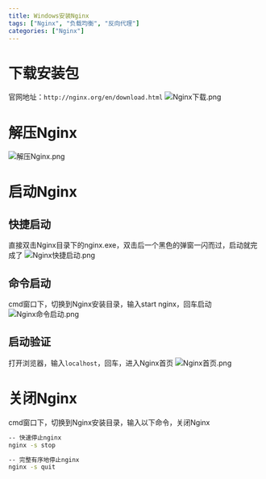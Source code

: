 ```yaml
---
title: Windows安装Nginx
tags: ["Nginx", "负载均衡", "反向代理"]
categories: ["Nginx"]
---
```


# 下载安装包
官网地址：`http://nginx.org/en/download.html`
![Nginx下载.png](Nginx下载.png)
# 解压Nginx
![解压Nginx.png](解压Nginx.png)
# 启动Nginx
## 快捷启动
直接双击Nginx目录下的nginx.exe，双击后一个黑色的弹窗一闪而过，启动就完成了
![Nginx快捷启动.png](Nginx快捷启动.png)
## 命令启动
cmd窗口下，切换到Nginx安装目录，输入start nginx，回车启动
![Nginx命令启动.png](Nginx命令启动.png)
## 启动验证
打开浏览器，输入`localhost`，回车，进入Nginx首页
![Nginx首页.png](Nginx首页.png)
# 关闭Nginx
cmd窗口下，切换到Nginx安装目录，输入以下命令，关闭Nginx
```bash
-- 快速停止nginx
nginx -s stop

-- 完整有序地停止nginx
nginx -s quit
```






















